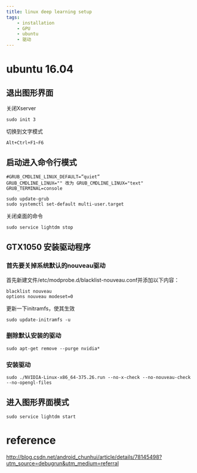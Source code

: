 ```yaml
---
title: linux deep learning setup
tags:
    - installation
    - GPU
    - ubuntu
    - 驱动
---
```



# ubuntu 16.04
##  退出图形界面
关闭Xserver
```
sudo init 3
```
切换到文字模式
```
Alt+Ctrl+F1~F6
```

## 启动进入命令行模式
``` 
#GRUB_CMDLINE_LINUX_DEFAULT=”quiet”
GRUB_CMDLINE_LINUX="" 改为 GRUB_CMDLINE_LINUX="text"
GRUB_TERMINAL=console
```

```
sudo update-grub 
sudo systemctl set-default multi-user.target
```

关闭桌面的命令
```
sudo service lightdm stop
```

## GTX1050 安装驱动程序

### 首先要关掉系统默认的nouveau驱动
首先新建文件/etc/modprobe.d/blacklist-nouveau.conf并添加以下内容：
```
blacklist nouveau
options nouveau modeset=0
```
更新一下initramfs，使其生效
```
sudo update-initramfs -u
```

### 删除默认安装的驱动
```
sudo apt-get remove --purge nvidia*
```

### 安装驱动
```
sudo ./NVIDIA-Linux-x86_64-375.26.run --no-x-check --no-nouveau-check --no-opengl-files  
```

## 进入图形界面模式
```
sudo service lightdm start
```

# reference
http://blog.csdn.net/android_chunhui/article/details/78145498?utm_source=debugrun&utm_medium=referral


